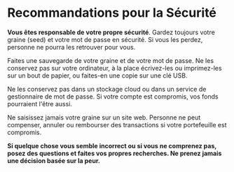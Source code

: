 # Recommandations pour la Sécurité

**Vous êtes responsable de votre propre sécurité**. Gardez toujours votre graine (seed) et votre mot de passe en sécurité. Si vous les perdez, personne ne pourra les retrouver pour vous.

Faites une sauvegarde de votre graine et de votre mot de passe. Ne les conservez pas sur votre ordinateur, à la place écrivez-les ou imprimez-les sur un bout de papier, ou faites-en une copie sur une clé USB.

Ne les conservez pas dans un stockage cloud ou dans un service de gestionnaire de mot de passe. Si votre compte est compromis, vos fonds pourraient l'être aussi.

Ne saisissez jamais votre graine sur un site web. Personne ne peut compenser, annuler ou rembourser des transactions si votre portefeuille est compromis.

**Si quelque chose vous semble incorrect ou si vous ne comprenez pas, posez des questions
et faites vos propres recherches. Ne prenez jamais une décision basée sur la peur.**
